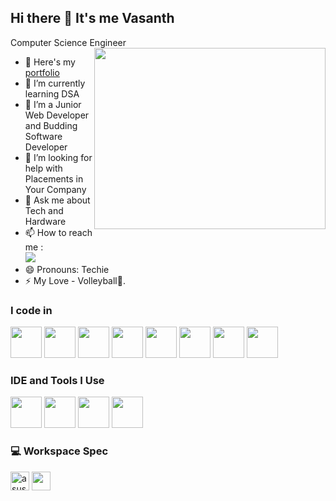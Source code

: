 ## Hi there 👋 It's me Vasanth

Computer Science Engineer
<img align="right" width="370" height="290" src="https://i.pinimg.com/originals/47/f0/34/47f0342cec72b800463bf003eac1257e.gif">
- 🔭 Here's my [portfolio](https://vasanth-portfolio-xtjc.onrender.com)                                                
- 🌱 I’m currently learning DSA
- 👯 I’m a Junior Web Developer and Budding Software Developer
- 🤔 I’m looking for help with Placements in Your Company
- 💬 Ask me about Tech and Hardware
- 📫 How to reach me :
<br /> [<img src="https://img.shields.io/badge/LinkedIn-0077B5?style=for-the-badge&logo=linkedin&logoColor=white" />](https://www.linkedin.com/in/vasanth08/)
- 😄 Pronouns: Techie
- ⚡ My Love - Volleyball🏐.

### I code in
<img height="50" width="50" src="https://img.icons8.com/color/48/000000/html-5.png" /> <img height="50" width="50" src="https://img.icons8.com/color/48/000000/css3.png" />  <img height="50" width="50" src="https://img.icons8.com/?size=100&id=CIAZz2CYc6Kc&format=png&color=000000" /> <img height="50" width="50" src="https://img.icons8.com/color/48/000000/javascript.png"/> <img height="50" width="50" src="https://img.icons8.com/color/48/000000/react-native.png"/> <img height="50" width="50" src="https://img.icons8.com/color/48/000000/mysql-logo.png"/> <img height="50" width="50" src="https://img.icons8.com/?size=100&id=13441&format=png&color=000000">
<img height="50" width="50" src="https://img.icons8.com/?size=100&id=117561&format=png&color=000000">


### IDE and Tools I Use
<img height="50" width="50" src="https://img.icons8.com/color/48/000000/visual-studio-code-2019.png"/> <img height="50" width="50" src="https://img.icons8.com/color/48/000000/pycharm.png"/> <img height="50" width="50" src="https://img.icons8.com/color/50/000000/git.png"/>   <img height="50" src="https://img.shields.io/badge/Netlify-00C7B7?style=for-the-badge&logo=netlify&logoColor=white"/> 

### 💻 Workspace Spec
<img width="30" height="30" src="https://img.icons8.com/nolan/64/asus--v2.png" alt="asus--v2"/> <img height="30" src="https://img.shields.io/badge/NVIDIA-GTX1650-76B900?style=for-the-badge&logo=nvidia&logoColor=white"/>
